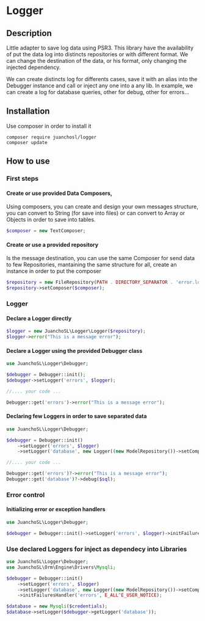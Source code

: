 # Logger

## Description

Little adapter to save log data using PSR3. 
This library have the availability of put the data log into distincts repositories or with different format. We can change the destination of the data, or his format,
only changing the injected dependency.

We can create distincts log for differents cases, save it with an alias into the Debugger instance and call or inject any one into a any lib. In example, we can create a log 
for database queries, other for debug, other for errors...

## Installation

Use composer in order to install it
```shell
composer require juanchosl/logger
composer update
```

## How to use

### First steps

#### Create or use provided Data Composers, 
Using composers, you can create and design your own messages structure, you can convert to String (for save into files) or can convert to Array or Objects in order to save into tables. 

```php
$composer = new TextComposer;
```

#### Create or use a provided repository 
Is the message destination, you can use the same Composer for send data to few Repositories, mantaining the same structure for all, create an instance in order to put the composer

```php
$repository = new FileRepository(PATH . DIRECTORY_SEPARATOR . 'error.log');
$repository->setComposer($composer);
```

### Logger

#### Declare a Logger directly

```php
$logger = new JuanchoSL\Logger\Logger($repository);
$logger->error("This is a message error");
```

#### Declare a Logger using the provided Debugger class

```php
use JuanchoSL\Logger\Debugger;

$debugger = Debugger::init();
$debugger->setLogger('errors', $logger);

//.... your code ...

Debugger::get('errors')->error("This is a message error");
```

#### Declaring few Loggers in order to save separated data

```php
use JuanchoSL\Logger\Debugger;

$debugger = Debugger::init()
    ->setLogger('errors', $logger)
    ->setLogger('database', new Logger((new ModelRepository())->setComposer(new ObjectComposer)));

//.... your code ...

Debugger::get('errors')?->error("This is a message error");
Debugger::get('database')?->debug($sql);
```

### Error control

#### Initializing error or exception handlers

```php
use JuanchoSL\Logger\Debugger;

$debugger = Debugger::init()->setLogger('errors', $logger)->initFailuresHandler('errors', E_ALL^E_USER_NOTICE);
```

### Use declared Loggers for inject as dependecy into Libraries

```php
use JuanchoSL\Logger\Debugger;
use JuanchoSL\Orm\Engine\Drivers\Mysqli;

$debugger = Debugger::init()
    ->setLogger('errors', $logger)
    ->setLogger('database', new Logger((new ModelRepository())->setComposer(new ObjectComposer)))
    ->initFailuresHandler('errors', E_ALL^E_USER_NOTICE);

$database = new Mysqli($credentials);
$database->setLogger($debugger->getLogger('database'));
```
